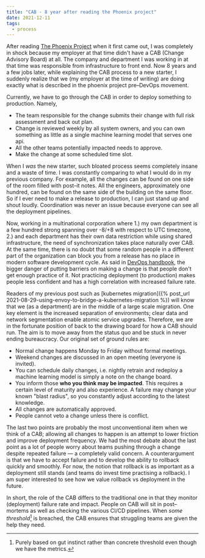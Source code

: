 ```yaml
---
title: "CAB - 8 year after reading the Phoenix project"
date: 2021-12-11
tags:
  - process
---
```


After reading [The Phoenix Project](https://itrevolution.com/the-phoenix-project/) when it first came
out, I was completely in shock because my employer at that time didn't have a CAB (Change Advisory Board)
at all. The company and department I was working in at that time was responsible from infrastructure
to front end. Now 8 years and a few jobs later, while explaining the CAB process to a new starter,
I suddenly realize that we (my employer at the time of writing) are doing exactly what is described in the
phoenix project pre&ndash;DevOps movement.

Currently, we have to go through the CAB in order to deploy something to production.  Namely, 
  * The team responsible for the change submits their change with full risk assessment and back out plan.
  * Change is reviewed weekly by all system owners, and you can own something as little as a single machine
    learning model that serves one api.
  * All the other teams potentially impacted needs to approve.
  * Make the change at some scheduled time slot.

When I *was* the new starter, such bloated process seems completely insane and a waste of time. I was
constantly comparing to what I would do in my previous company.  For example, all the changes can be
found on one side of the room filled with post&ndash;it notes. All the engineers, approximately one hundred,
can be found on the same side of the building on the same floor. So if I ever need to make a release to
production, I can just stand up and shout loudly. Coordination was never an issue because everyone can
see all the deployment pipelines.

Now, working in a multinational corporation where 1.) my own department is a few hundred strong spanning
over -8/+8 with respect to UTC timezone,
2.) and each department has their own data restriction while using shared infrastructure,
the need of synchronization takes place naturally over CAB. At the same time, there is no doubt that some
random people in a different part of the organization can block you from a release has no place in modern
software development cycle. As said in 
[DevOps handbook](https://itrevolution.com/the-devops-handbook/), the bigger danger of putting barriers
on making a change is that people don't get enough practice of it. Not practicing deployment (to production)
makes people less confident and has a high correlation with increased failure rate.

Readers of my previous post such as
[kubernetes migration]({% post_url 2021-08-29-using-envoy-to-bridge-a-kubernetes-migration %}) will know that
we (as a department) are in the middle of a large scale migration.  One key element is the increased
separation of environments; clear data and network segmentation enable atomic service upgrades.
Therefore, we are in the fortunate position of back to the drawing board for how a CAB should run.
The aim is to move away from the status quo and be stuck in never ending bureaucracy.
Our original set of ground rules are:
  * Normal change happens Monday to Friday without formal meetings.
  * Weekend changes are discussed in an open meeting (everyone is invited). 
  * You can schedule daily changes, i.e. nightly retrain and redeploy a machine learning model is simply
    a note on the change board. 
  * You inform those **who you think may be impacted**.  This requires a certain level of
    maturity and also experience.  A failure may change your known "blast radius", so you constantly
    adjust according to the latest knowledge.
  * All changes are automatically approved.
  * People cannot veto a change unless there is conflict.

The last two points are probably the most unconventional item when we think of a CAB; allowing all
changes to happen is an attempt to lower friction and improve deployment frequency.
We had the most debate about the last point as a lot of people worry about teams pushing through a change
despite repeated failure &mdash; a completely valid concern.  A counterargument is that we have to accept
failure and to develop the ability to rollback quickly and smoothly. For now, the notion that rollback
is as important as a deployment still stands (and teams do invest time practising a rollback). I am super
interested to see how we value rollback vs deployment in the future.

In short, the role of the CAB differs to the traditional one in that they monitor (deployment) failure rate
and impact. People on CAB will sit in post&ndash;mortems as well as checking the various CI/CD pipelines.
When *some threshold*[^1] is breached, the CAB ensures that struggling teams are given the help they need.

[^1]: Purely based on gut instinct rather than concrete threshold even though we have the metrics.
